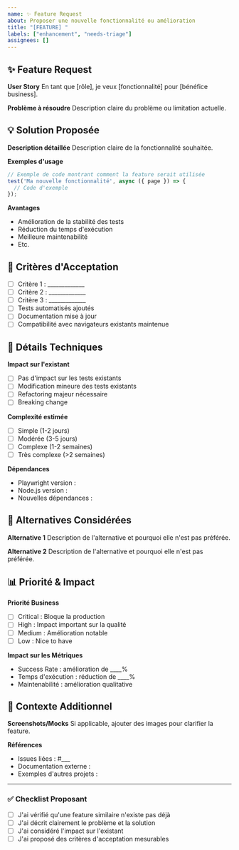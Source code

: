 ```yaml
---
name: ✨ Feature Request
about: Proposer une nouvelle fonctionnalité ou amélioration
title: "[FEATURE] "
labels: ["enhancement", "needs-triage"]
assignees: []
---
```


## ✨ Feature Request

**User Story**
En tant que [rôle], je veux [fonctionnalité] pour [bénéfice business].

**Problème à résoudre**
Description claire du problème ou limitation actuelle.

## 💡 Solution Proposée

**Description détaillée**
Description claire de la fonctionnalité souhaitée.

**Exemples d'usage**
```javascript
// Exemple de code montrant comment la feature serait utilisée
test('Ma nouvelle fonctionnalité', async ({ page }) => {
  // Code d'exemple
});
```

**Avantages**
- Amélioration de la stabilité des tests
- Réduction du temps d'exécution
- Meilleure maintenabilité
- Etc.

## 🎯 Critères d'Acceptation

- [ ] Critère 1 : _____________
- [ ] Critère 2 : _____________
- [ ] Critère 3 : _____________
- [ ] Tests automatisés ajoutés
- [ ] Documentation mise à jour
- [ ] Compatibilité avec navigateurs existants maintenue

## 🔧 Détails Techniques

**Impact sur l'existant**
- [ ] Pas d'impact sur les tests existants
- [ ] Modification mineure des tests existants
- [ ] Refactoring majeur nécessaire
- [ ] Breaking change

**Complexité estimée**
- [ ] Simple (1-2 jours)
- [ ] Modérée (3-5 jours)
- [ ] Complexe (1-2 semaines)
- [ ] Très complexe (>2 semaines)

**Dépendances**
- Playwright version : 
- Node.js version : 
- Nouvelles dépendances : 

## 🌟 Alternatives Considérées

**Alternative 1**
Description de l'alternative et pourquoi elle n'est pas préférée.

**Alternative 2**
Description de l'alternative et pourquoi elle n'est pas préférée.

## 📊 Priorité & Impact

**Priorité Business**
- [ ] Critical : Bloque la production
- [ ] High : Impact important sur la qualité
- [ ] Medium : Amélioration notable
- [ ] Low : Nice to have

**Impact sur les Métriques**
- Success Rate : amélioration de ____%
- Temps d'exécution : réduction de ____%
- Maintenabilité : amélioration qualitative

## 💭 Contexte Additionnel

**Screenshots/Mocks**
Si applicable, ajouter des images pour clarifier la feature.

**Références**
- Issues liées : #___
- Documentation externe : 
- Exemples d'autres projets : 

---

### ✅ Checklist Proposant
- [ ] J'ai vérifié qu'une feature similaire n'existe pas déjà
- [ ] J'ai décrit clairement le problème et la solution
- [ ] J'ai considéré l'impact sur l'existant
- [ ] J'ai proposé des critères d'acceptation mesurables